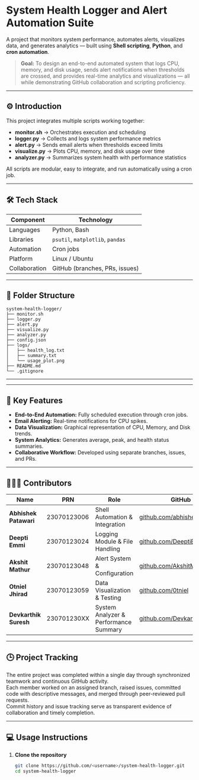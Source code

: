 # System Health Logger and Alert Automation Suite

A project that monitors system performance, automates alerts, visualizes data, and generates analytics — built using **Shell scripting**, **Python**, and **cron automation**.

> **Goal:** To design an end-to-end automated system that logs CPU, memory, and disk usage, sends alert notifications when thresholds are crossed, and provides real-time analytics and visualizations — all while demonstrating GitHub collaboration and scripting proficiency.

---

## ⚙️ Introduction

This project integrates multiple scripts working together:
- **monitor.sh** → Orchestrates execution and scheduling
- **logger.py** → Collects and logs system performance metrics
- **alert.py** → Sends email alerts when thresholds exceed limits
- **visualize.py** → Plots CPU, memory, and disk usage over time
- **analyzer.py** → Summarizes system health with performance statistics

All scripts are modular, easy to integrate, and run automatically using a cron job.

---

## 🛠️ Tech Stack

| Component    | Technology                         |
|--------------|-------------------------------------|
| Languages    | Python, Bash                        |
| Libraries    | `psutil`, `matplotlib`, `pandas`    |
| Automation   | Cron jobs                           |
| Platform     | Linux / Ubuntu                      |
| Collaboration| GitHub (branches, PRs, issues)      |

---

## 📁 Folder Structure

```
system-health-logger/
├── monitor.sh
├── logger.py
├── alert.py
├── visualize.py
├── analyzer.py
├── config.json
├── logs/
│   ├── health_log.txt
│   ├── summary.txt
│   └── usage_plot.png
├── README.md
└── .gitignore
```

---


---

## 🧠 Key Features

- **End-to-End Automation:** Fully scheduled execution through cron jobs.  
- **Email Alerting:** Real-time notifications for CPU spikes.  
- **Data Visualization:** Graphical representation of CPU, Memory, and Disk trends.  
- **System Analytics:** Generates average, peak, and health status summaries.  
- **Collaborative Workflow:** Developed using separate branches, issues, and PRs.  

---

## 🧑‍🤝‍🧑 Contributors

| Name | PRN | Role | GitHub | PRs |
|------|-----|------|--------|-----|
| **Abhishek Patawari** | 23070123006 | Shell Automation & Integration | [github.com/abhishekpatawari](https://github.com/abhishekpatawari) | #11, #12 |
| **Deepti Emmi** | 23070123024 | Logging Module & File Handling | [github.com/DeeptiEmmi](https://github.com/DeeptiEmmi) | #9, #16 |
| **Akshit Mathur** | 23070123048 | Alert System & Configuration | [github.com/AkshitMathur](https://github.com/AkshitMathur) | #10 |
| **Otniel Jhirad** | 23070123059 | Data Visualization & Testing | [github.com/0tniel](https://github.com/0tniel) | #8 |
| **Devkarthik Suresh** | 230701230XX | System Analyzer & Performance Summary | [github.com/DevkarthikSuresh](https://github.com/DevkarthikSuresh) | #19 #20 |

---

## 🕒 Project Tracking

The entire project was completed within a single day through synchronized teamwork and continuous GitHub activity.  
Each member worked on an assigned branch, raised issues, committed code with descriptive messages, and merged through peer-reviewed pull requests.  
Commit history and issue tracking serve as transparent evidence of collaboration and timely completion.

---

## 💻 Usage Instructions

1. **Clone the repository**
   ```bash
   git clone https://github.com/<username>/system-health-logger.git
   cd system-health-logger
